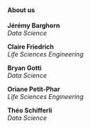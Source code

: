 <div class="col mb-4">
<div class="card shadow" data-aos="fade-up">
<div class="content p-4" markdown="1">

#### About us 

<strong> Jérémy Barghorn </strong> <br/>
<em>Data Science</em> 

<strong>Claire Friedrich </strong> <br/>
<em>Life Sciences Engineering</em> 

<strong>Bryan Gotti </strong> <br/>
<em>Data Science</em> 

<strong>Oriane Petit-Phar </strong> <br/>
<em>Life Sciences Engineering</em> 

<strong>Théo Schifferli </strong> <br/>
<em>Data Science</em> 

</div>
</div>
</div>

